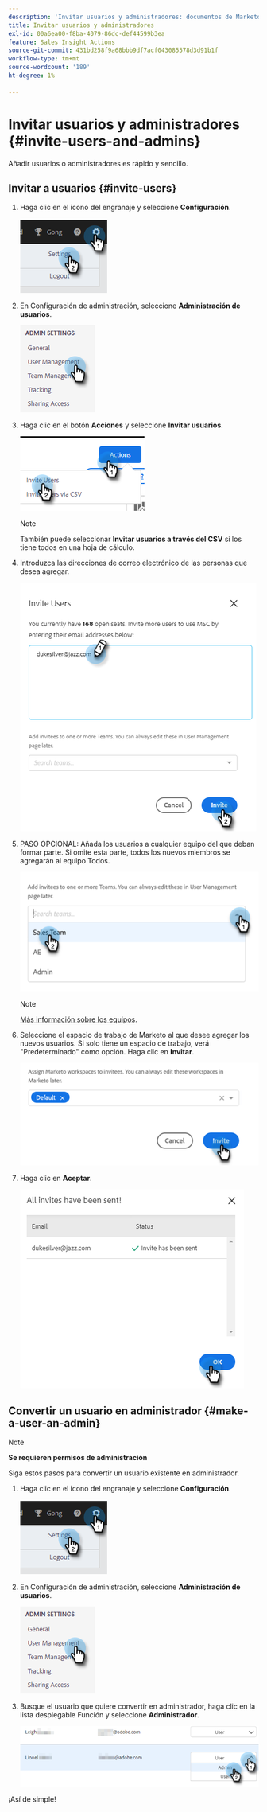 ```yaml
---
description: 'Invitar usuarios y administradores: documentos de Marketo, documentación del producto'
title: Invitar usuarios y administradores
exl-id: 00a6ea00-f8ba-4079-86dc-def44599b3ea
feature: Sales Insight Actions
source-git-commit: 431bd258f9a68bbb9df7acf043085578d3d91b1f
workflow-type: tm+mt
source-wordcount: '189'
ht-degree: 1%

---
```


# Invitar usuarios y administradores {#invite-users-and-admins}

Añadir usuarios o administradores es rápido y sencillo.

## Invitar a usuarios {#invite-users}

1. Haga clic en el icono del engranaje y seleccione **Configuración**.

   ![](assets/invite-users-and-admins-1.png)

1. En Configuración de administración, seleccione **Administración de usuarios**.

   ![](assets/invite-users-and-admins-2.png)

1. Haga clic en el botón **Acciones** y seleccione **Invitar usuarios**.

   ![](assets/invite-users-and-admins-3.png)

   >[!NOTE]
   >
   >También puede seleccionar **Invitar usuarios a través del CSV** si los tiene todos en una hoja de cálculo.

1. Introduzca las direcciones de correo electrónico de las personas que desea agregar.

   ![](assets/invite-users-and-admins-4.png)

1. PASO OPCIONAL: Añada los usuarios a cualquier equipo del que deban formar parte. Si omite esta parte, todos los nuevos miembros se agregarán al equipo Todos.

   ![](assets/invite-users-and-admins-5.png)

   >[!NOTE]
   >
   >[Más información sobre los equipos](/help/marketo/product-docs/marketo-sales-insight/actions/admin/creating-a-team.md).

1. Seleccione el espacio de trabajo de Marketo al que desee agregar los nuevos usuarios. Si solo tiene un espacio de trabajo, verá &quot;Predeterminado&quot; como opción. Haga clic en **Invitar**.

   ![](assets/invite-users-and-admins-6.png)

1. Haga clic en **Aceptar**.

   ![](assets/invite-users-and-admins-7.png)

## Convertir un usuario en administrador {#make-a-user-an-admin}

>[!NOTE]
>
>**Se requieren permisos de administración**

Siga estos pasos para convertir un usuario existente en administrador.

1. Haga clic en el icono del engranaje y seleccione **Configuración**.

   ![](assets/invite-users-and-admins-8.png)

1. En Configuración de administración, seleccione **Administración de usuarios**.

   ![](assets/invite-users-and-admins-9.png)

1. Busque el usuario que quiere convertir en administrador, haga clic en la lista desplegable Función y seleccione **Administrador**.

   ![](assets/invite-users-and-admins-10.png)

¡Así de simple!
